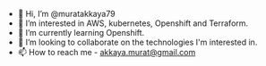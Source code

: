 - 👋 Hi, I’m @muratakkaya79
- 👀 I’m interested in AWS, kubernetes, Openshift and Terraform.
- 🌱 I’m currently learning Openshift.
- 💞️ I’m looking to collaborate on the technologies I'm interested in.
- 📫 How to reach me - akkaya.murat@gmail.com

<!---
muratakkaya79/muratakkaya79 is a ✨ special ✨ repository because its `README.md` (this file) appears on your GitHub profile.
You can click the Preview link to take a look at your changes.
--->
